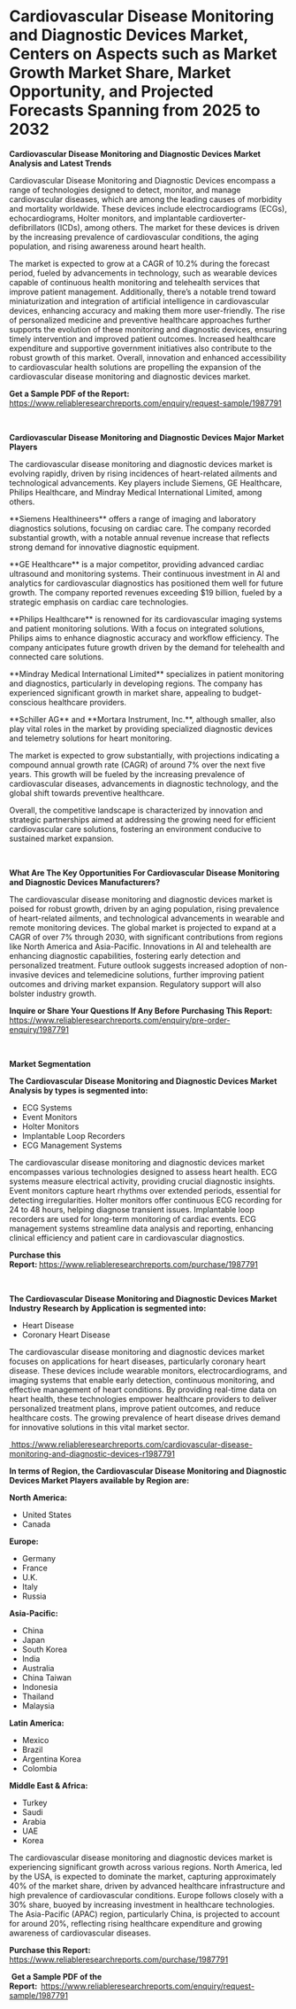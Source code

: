 <p><h1>Cardiovascular Disease Monitoring and Diagnostic Devices Market, Centers on Aspects such as Market Growth Market Share, Market Opportunity, and Projected Forecasts Spanning from 2025 to 2032</h1></p><p><strong>Cardiovascular Disease Monitoring and Diagnostic Devices Market Analysis and Latest Trends</strong></p>
<p><p>Cardiovascular Disease Monitoring and Diagnostic Devices encompass a range of technologies designed to detect, monitor, and manage cardiovascular diseases, which are among the leading causes of morbidity and mortality worldwide. These devices include electrocardiograms (ECGs), echocardiograms, Holter monitors, and implantable cardioverter-defibrillators (ICDs), among others. The market for these devices is driven by the increasing prevalence of cardiovascular conditions, the aging population, and rising awareness around heart health.</p><p>The market is expected to grow at a CAGR of 10.2% during the forecast period, fueled by advancements in technology, such as wearable devices capable of continuous health monitoring and telehealth services that improve patient management. Additionally, there’s a notable trend toward miniaturization and integration of artificial intelligence in cardiovascular devices, enhancing accuracy and making them more user-friendly. The rise of personalized medicine and preventive healthcare approaches further supports the evolution of these monitoring and diagnostic devices, ensuring timely intervention and improved patient outcomes. Increased healthcare expenditure and supportive government initiatives also contribute to the robust growth of this market. Overall, innovation and enhanced accessibility to cardiovascular health solutions are propelling the expansion of the cardiovascular disease monitoring and diagnostic devices market.</p></p>
<p><strong>Get a Sample PDF of the Report:&nbsp;</strong> <a href="https://www.reliableresearchreports.com/enquiry/request-sample/1987791?utm_campaign=16&utm_medium=2&utm_source=Github&utm_content=ia&utm_term=16042025&utm_id=cardiovascular-disease-monitoring-and-diagnostic-devices">https://www.reliableresearchreports.com/enquiry/request-sample/1987791</a></p>
<p>&nbsp;</p>
<p><strong>Cardiovascular Disease Monitoring and Diagnostic Devices Major Market Players</strong></p>
<p><p>The cardiovascular disease monitoring and diagnostic devices market is evolving rapidly, driven by rising incidences of heart-related ailments and technological advancements. Key players include Siemens, GE Healthcare, Philips Healthcare, and Mindray Medical International Limited, among others.</p><p>**Siemens Healthineers** offers a range of imaging and laboratory diagnostics solutions, focusing on cardiac care. The company recorded substantial growth, with a notable annual revenue increase that reflects strong demand for innovative diagnostic equipment.</p><p>**GE Healthcare** is a major competitor, providing advanced cardiac ultrasound and monitoring systems. Their continuous investment in AI and analytics for cardiovascular diagnostics has positioned them well for future growth. The company reported revenues exceeding $19 billion, fueled by a strategic emphasis on cardiac care technologies.</p><p>**Philips Healthcare** is renowned for its cardiovascular imaging systems and patient monitoring solutions. With a focus on integrated solutions, Philips aims to enhance diagnostic accuracy and workflow efficiency. The company anticipates future growth driven by the demand for telehealth and connected care solutions.</p><p>**Mindray Medical International Limited** specializes in patient monitoring and diagnostics, particularly in developing regions. The company has experienced significant growth in market share, appealing to budget-conscious healthcare providers.</p><p>**Schiller AG** and **Mortara Instrument, Inc.**, although smaller, also play vital roles in the market by providing specialized diagnostic devices and telemetry solutions for heart monitoring.</p><p>The market is expected to grow substantially, with projections indicating a compound annual growth rate (CAGR) of around 7% over the next five years. This growth will be fueled by the increasing prevalence of cardiovascular diseases, advancements in diagnostic technology, and the global shift towards preventive healthcare.</p><p>Overall, the competitive landscape is characterized by innovation and strategic partnerships aimed at addressing the growing need for efficient cardiovascular care solutions, fostering an environment conducive to sustained market expansion.</p></p>
<p>&nbsp;</p>
<p><strong>What Are The Key Opportunities For Cardiovascular Disease Monitoring and Diagnostic Devices Manufacturers?</strong></p>
<p><p>The cardiovascular disease monitoring and diagnostic devices market is poised for robust growth, driven by an aging population, rising prevalence of heart-related ailments, and technological advancements in wearable and remote monitoring devices. The global market is projected to expand at a CAGR of over 7% through 2030, with significant contributions from regions like North America and Asia-Pacific. Innovations in AI and telehealth are enhancing diagnostic capabilities, fostering early detection and personalized treatment. Future outlook suggests increased adoption of non-invasive devices and telemedicine solutions, further improving patient outcomes and driving market expansion. Regulatory support will also bolster industry growth.</p></p>
<p><strong>Inquire or Share Your Questions If Any Before Purchasing This Report:</strong> <a href="https://www.reliableresearchreports.com/enquiry/pre-order-enquiry/1987791?utm_campaign=16&utm_medium=2&utm_source=Github&utm_content=ia&utm_term=16042025&utm_id=cardiovascular-disease-monitoring-and-diagnostic-devices">https://www.reliableresearchreports.com/enquiry/pre-order-enquiry/1987791</a></p>
<p>&nbsp;</p>
<p><strong>Market Segmentation</strong></p>
<p><strong>The Cardiovascular Disease Monitoring and Diagnostic Devices Market Analysis by types is segmented into:</strong></p>
<p><ul><li>ECG Systems</li><li>Event Monitors</li><li>Holter Monitors</li><li>Implantable Loop Recorders</li><li>ECG Management Systems</li></ul></p>
<p><p>The cardiovascular disease monitoring and diagnostic devices market encompasses various technologies designed to assess heart health. ECG systems measure electrical activity, providing crucial diagnostic insights. Event monitors capture heart rhythms over extended periods, essential for detecting irregularities. Holter monitors offer continuous ECG recording for 24 to 48 hours, helping diagnose transient issues. Implantable loop recorders are used for long-term monitoring of cardiac events. ECG management systems streamline data analysis and reporting, enhancing clinical efficiency and patient care in cardiovascular diagnostics.</p></p>
<p><strong>Purchase this Report:&nbsp;</strong><a href="https://www.reliableresearchreports.com/purchase/1987791?utm_campaign=16&utm_medium=2&utm_source=Github&utm_content=ia&utm_term=16042025&utm_id=cardiovascular-disease-monitoring-and-diagnostic-devices">https://www.reliableresearchreports.com/purchase/1987791</a></p>
<p>&nbsp;</p>
<p><strong>The Cardiovascular Disease Monitoring and Diagnostic Devices Market Industry Research by Application is segmented into:</strong></p>
<p><ul><li>Heart Disease</li><li>Coronary Heart Disease</li></ul></p>
<p><p>The cardiovascular disease monitoring and diagnostic devices market focuses on applications for heart diseases, particularly coronary heart disease. These devices include wearable monitors, electrocardiograms, and imaging systems that enable early detection, continuous monitoring, and effective management of heart conditions. By providing real-time data on heart health, these technologies empower healthcare providers to deliver personalized treatment plans, improve patient outcomes, and reduce healthcare costs. The growing prevalence of heart disease drives demand for innovative solutions in this vital market sector.</p></p>
<p><a href="https://www.reliableresearchreports.com/cardiovascular-disease-monitoring-and-diagnostic-devices-r1987791?utm_campaign=16&utm_medium=2&utm_source=Github&utm_content=ia&utm_term=16042025&utm_id=cardiovascular-disease-monitoring-and-diagnostic-devices">&nbsp;https://www.reliableresearchreports.com/cardiovascular-disease-monitoring-and-diagnostic-devices-r1987791</a></p>
<p><strong>In terms of Region, the Cardiovascular Disease Monitoring and Diagnostic Devices Market Players available by Region are:</strong></p>
<p>
    <p> <strong> North America: </strong>
        <ul>
            <li>United States</li>
            <li>Canada</li>
        </ul>
        </p> 
    <p> <strong> Europe: </strong>
        <ul>
            <li>Germany</li>
            <li>France</li>
            <li>U.K.</li>
            <li>Italy</li>
            <li>Russia</li>
        </ul>
        </p> 
    <p> <strong> Asia-Pacific: </strong>
        <ul>
            <li>China</li>
            <li>Japan</li>
            <li>South Korea</li>
            <li>India</li>
            <li>Australia</li>
            <li>China Taiwan</li>
            <li>Indonesia</li>
            <li>Thailand</li>
            <li>Malaysia</li>
        </ul>
        </p> 
    <p> <strong> Latin America: </strong>
        <ul>
            <li>Mexico</li>
            <li>Brazil</li>
            <li>Argentina Korea</li>
            <li>Colombia</li>
        </ul>
        </p> 
    <p> <strong> Middle East & Africa: </strong>
        <ul>
            <li>Turkey</li>
            <li>Saudi</li>
            <li>Arabia</li>
            <li>UAE</li>
            <li>Korea</li>
        </ul>
    </p>
    </p>
<p><p>The cardiovascular disease monitoring and diagnostic devices market is experiencing significant growth across various regions. North America, led by the USA, is expected to dominate the market, capturing approximately 40% of the market share, driven by advanced healthcare infrastructure and high prevalence of cardiovascular conditions. Europe follows closely with a 30% share, buoyed by increasing investment in healthcare technologies. The Asia-Pacific (APAC) region, particularly China, is projected to account for around 20%, reflecting rising healthcare expenditure and growing awareness of cardiovascular diseases.</p></p>
<p><strong>Purchase this Report: </strong><a href="https://www.reliableresearchreports.com/purchase/1987791?utm_campaign=16&utm_medium=2&utm_source=Github&utm_content=ia&utm_term=16042025&utm_id=cardiovascular-disease-monitoring-and-diagnostic-devices">https://www.reliableresearchreports.com/purchase/1987791</a></p>
<p>&nbsp;<strong>Get a Sample PDF of the Report:&nbsp;&nbsp;</strong><a href="https://www.reliableresearchreports.com/enquiry/request-sample/1987791?utm_campaign=16&utm_medium=2&utm_source=Github&utm_content=ia&utm_term=16042025&utm_id=cardiovascular-disease-monitoring-and-diagnostic-devices">https://www.reliableresearchreports.com/enquiry/request-sample/1987791</a></p>
<p><strong></strong></p>
<p><p></p><p></p><p></p></p>